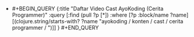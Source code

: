 - #+BEGIN_QUERY
  {:title "Daftar Video Cast AyoKoding (Cerita Programmer)"
  :query [:find (pull ?p [*])
  :where
  [?p :block/name ?name]
  [(clojure.string/starts-with? ?name "ayokoding / konten / cast / cerita programmer / ")]]
  }
  #+END_QUERY
